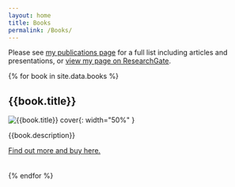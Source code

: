 ```yaml
---
layout: home
title: Books
permalink: /Books/
---
```


Please see [my publications page]({{site.baseurl}}/publications) for a full list including articles and presentations, or [view my page on ResearchGate](https://www.researchgate.net/profile/Jonathan_Firth2/projects).

{% for book in site.data.books %}

## {{book.title}}

![{{book.title}} cover]({{site.baseurl}}/assets/books/{{book.cover}}){: width="50%" }

{{book.description}}

[Find out more and buy here.]({{book.link}})
<br><br><br>
{% endfor %}